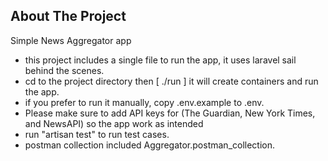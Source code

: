 ## About The Project

Simple News Aggregator app

- this project includes a single file to run the app, it uses laravel sail behind the scenes.
- cd to the project directory then [ ./run ] it will create containers and run the app.
- if you prefer to run it manually, copy .env.example to .env.
- Please make sure to add API keys for (The Guardian, New York Times, and NewsAPI) so the app work as intended
- run "artisan test" to run test cases.
- postman collection included Aggregator.postman_collection.
